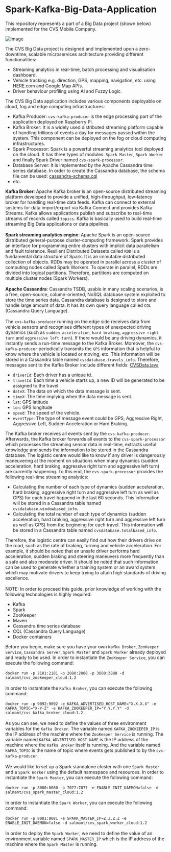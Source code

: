 # Spark-Kafka-Big-Data-Application

This repository represents a part of a Big Data project (shown below) implemented for the CVS Mobile Company.

![Image](https://media-exp1.licdn.com/media-proxy/ext?w=800&h=800&f=n&hash=tYIJMhoInxnwEzcGas%2F48XQbX6o%3D&ora=1%2CaFBCTXdkRmpGL2lvQUFBPQ%2CxAVta5g-0R6jnhodx1Ey9KGTqAGj6E5DQJHUA3L0CHH05IbfPWjpLZTfLbr3p0ASfXgAjQBkK-i1SDm3RI7pK47sfo91g8WxJMT5agYUbhl4lWdI)

The CVS Big Data project is designed and implemented upon a zero-downtime, scalable microservices architecture providing different functionalities:
* Streaming analytics in real-time, batch processing and visualisation dashboard.
* Vehicle tracking e.g. direction, GPS, mapping, navigation, etc. using HERE.com and Google Map APIs.
* Driver behaviour profiling using AI and Fuzzy Logic.

The CVS Big Data application includes various components deployable on cloud, fog and edge computing infrastructures:
* Kafka Producer: `cvs-kafka-producer` is the edge processing part of the application deployed on Raspberry Pi.
* Kafka Broker: It is a widely used distributed streaming platform capable of handling trillions of events a day for messages passed within the system. This component can be deployed on the fog or cloud computing infrastructures.
* Spark Processor: Spark is a powerful streaming analytics tool deployed on the cloud. It has three types of modules: `Spark Master`, `Spark Worker` and finally Spark Driver named `cvs-spark-processor`.
* Database Server: It is implemented by the Apache Cassandra time series database. In order to create the Cassandra database, the schema file can be used: [cassandra-schema.cql](https://github.com/salmant/Spark-Kafka-Big-Data-Application/blob/master/cassandra-schema.cql) 
* etc.

**Kafka Broker**: Apache Kafka broker is an open-source distributed streaming platform developed to provide a unified, high-throughput, low-latency broker for handling real-time data feeds. Kafka can connect to external systems for data import/export via Kafka Connect and provides Kafka Streams. Kafka allows applications publish and subscribe to real-time streams of records called `topics`. Kafka is basically used to build real-time streaming Big Data applications or data pipelines.
<br><br>
**Spark streaming analytics engine**: Apache Spark is an open-source distributed general-purpose cluster-computing framework. Spark provides an interface for programming entire clusters with implicit data parallelism and fault tolerance. Resilient Distributed Datasets called `RDD` is a fundamental data structure of Spark. It is an immutable distributed collection of objects. RDDs may be operated in parallel across a cluster of computing nodes called Spark Workers. To operate in parallel, RDDs are divided into logical partitions. Therefore, partitions are computed on multiple cluster nodes (Spark Workers). 
<br><br>
**Apache Cassandra**: Cassandra TSDB, usable in many scaling scenarios, is a free, open-source, column-oriented, NoSQL database system exploited to store the time series data. Cassandra database is designed to store and handle large amount of data. It has its own query language called `CQL` (Cassandra Query Language). 
<br><br>
The `cvs-kafka-producer` running on the edge side receives data from vehicle sensors and recognises different types of unexpected driving dynamics (such as `sudden acceleration`, `hard braking`, `aggressive right turn` and `aggressive left turn`). If there would be any driving dynamics, it instantly sends a run-time message to the Kafka Broker. Moreover, the `cvs-kafka-producer` periodically transmits the `GPS` information that is helpful to know where the vehicle is located or moving, etc. This information will be stored in a Cassandra table named `cvsdatabase.travels_info`. Therefore, messages sent to the Kafka Broker include different fields: [CVSData.java](https://github.com/salmant/Spark-Kafka-Big-Data-Application/blob/master/cvs-kafka-producer/src/main/java/com/cvs/app/kafka/producer/CVSData.java)
<br>
*  `driverId`: Each driver has a unique id. 
*  `travelId`: Each time a vehicle starts up, a new ID will be generated to be assigned to the travel.
*  `dateX`: The data on which the data message is sent.
*  `timeX`: The time implying when the data message is sent.
*  `lat`: GPS latitude
*  `lon`: GPS longitude
*  `speed`: The speed of the vehicle.
*  `eventType`: The type of message event could be GPS, Aggressive Right, Aggressive Left, Sudden Acceleration or Hard Braking.

The Kafka broker receives all events sent by the `cvs-kafka-producer`. Afterwards, the Kafka broker forwards all events to the `cvs-spark-processor` which processes the streaming sensor data in real-time, extracts useful knowledge and sends the information to be stored in the Cassandra database. The logistic centre would like to know if any driver is dangerously maneuvering at the moment on situations when many dynamics (sudden acceleration, hard braking, aggressive right turn and aggressive left turn) are currently happening. To this end, the `cvs-spark-processor` provides the following real-time streaming analytics:

* Calculating the number of each type of dynamics (sudden acceleration, hard braking, aggressive right turn and aggressive left turn as well as GPS) for each travel happend in the last 60 seconds. This information will be stored in a Cassandra table named `cvsdatabase.windowbased_info`. 
* Calculating the total number of each type of dynamics (sudden acceleration, hard braking, aggressive right turn and aggressive left turn as well as GPS) from the beginning for each travel. This information will be stored in a Cassandra table named `cvsdatabase.totalbased_info`. 

Therefore, the logistic centre can easily find out how their drivers drive on the road, such as the rate of braking, turning and vehicle acceleration. For example, it should be noted that an unsafe driver performs hard acceleration, sudden braking and steering maneuvers more frequently than a safe and also moderate driver. It should be noted that such information can be used to generate whether a training system or an award system which may motivate drivers to keep trying to attain high standards of driving excellence.
<br><br>
NOTE: In order to proceed this guide, prior knowledge of working with the following technologies is highly required:

* Kafka 
* Spark 
* ZooKeeper
* Maven
* Cassandra time series database
* CQL (Cassandra Query Language)
* Docker containers

Before you begin, make sure you have your own `Kafka Broker`, `ZooKeeper Service`, `Cassandra Server`, `Spark Master` and `Spark Worker` already deployed and ready to be used. In order to instantiate the `ZooKeeper Service`, you can execute the following command:<br><br>
`docker run -p 2181:2181 -p 2888:2888 -p 3888:3888 -d salmant/cvs_zookeeper_cloud:1.2`
<br><br>
In order to instantiate the `Kafka Broker`, you can execute the following command:<br><br>
`docker run -p 9092:9092 -e KAFKA_ADVERTISED_HOST_NAME="X.X.X.X" -e KAFKA_TOPIC="X-Y-Z" -e KAFKA_ZOOKEEPER_IP="Y.Y.Y.Y" -d salmant/cvs_kafka_broker_cloud:1.2`
<br><br>
As you can see, we need to define the values of three environment variables for the `Kafka Broker`. The variable named `KAFKA_ZOOKEEPER_IP` is the IP address of the machine where the `ZooKeeper Service` is running. The variable named `KAFKA_ADVERTISED_HOST_NAME` is the IP address of the machine where the `Kafka Broker` itself is running. And the variable named `KAFKA_TOPIC` is the name of topic where events gets published to by the `cvs-kafka-producer`.
<br><br>
We would like to set up a Spark standalone cluster with one `Spark Master` and a `Spark Worker` using the default namespace and resources. In order to instantiate the `Spark Master`, you can execute the following command:<br><br>
`docker run -p 8080:8080 -p 7077:7077 -e ENABLE_INIT_DAEMON=false -d salmant/cvs_spark_master_cloud:1.2`
<br><br>
In order to instantiate the `Spark Worker`, you can execute the following command:<br><br>
`docker run -p 8081:8081 -e SPARK_MASTER_IP=Z.Z.Z.Z -e ENABLE_INIT_DAEMON=false -d salmant/cvs_spark_worker_cloud:1.2`
<br><br>
In order to deploy the `Spark Worker`, we need to define the value of an environment variable named `SPARK_MASTER_IP` which is the IP address of the machine where the `Spark Master` is running.

